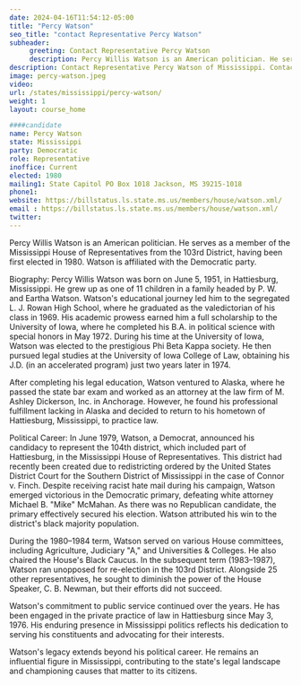 ```yaml
---
date: 2024-04-16T11:54:12-05:00
title: "Percy Watson"
seo_title: "contact Representative Percy Watson"
subheader:
     greeting: Contact Representative Percy Watson
     description: Percy Willis Watson is an American politician. He serves as a member of the Mississippi House of Representatives from the 103rd District, having been first elected in 1980. Watson is affiliated with the Democratic party.
description: Contact Representative Percy Watson of Mississippi. Contact information for Percy Watson includes email address, phone number, and mailing address.
image: percy-watson.jpeg
video:
url: /states/mississippi/percy-watson/
weight: 1
layout: course_home

####candidate
name: Percy Watson
state: Mississippi
party: Democratic
role: Representative
inoffice: Current
elected: 1980
mailing1: State Capitol PO Box 1018 Jackson, MS 39215-1018
phone1:
website: https://billstatus.ls.state.ms.us/members/house/watson.xml/
email : https://billstatus.ls.state.ms.us/members/house/watson.xml/
twitter:
---
```


Percy Willis Watson is an American politician. He serves as a member of the Mississippi House of Representatives from the 103rd District, having been first elected in 1980. Watson is affiliated with the Democratic party.

Biography:
Percy Willis Watson was born on June 5, 1951, in Hattiesburg, Mississippi. He grew up as one of 11 children in a family headed by P. W. and Eartha Watson. Watson's educational journey led him to the segregated L. J. Rowan High School, where he graduated as the valedictorian of his class in 1969. His academic prowess earned him a full scholarship to the University of Iowa, where he completed his B.A. in political science with special honors in May 1972. During his time at the University of Iowa, Watson was elected to the prestigious Phi Beta Kappa society. He then pursued legal studies at the University of Iowa College of Law, obtaining his J.D. (in an accelerated program) just two years later in 1974.

After completing his legal education, Watson ventured to Alaska, where he passed the state bar exam and worked as an attorney at the law firm of M. Ashley Dickerson, Inc. in Anchorage. However, he found his professional fulfillment lacking in Alaska and decided to return to his hometown of Hattiesburg, Mississippi, to practice law.

Political Career:
In June 1979, Watson, a Democrat, announced his candidacy to represent the 104th district, which included part of Hattiesburg, in the Mississippi House of Representatives. This district had recently been created due to redistricting ordered by the United States District Court for the Southern District of Mississippi in the case of Connor v. Finch. Despite receiving racist hate mail during his campaign, Watson emerged victorious in the Democratic primary, defeating white attorney Michael B. "Mike" McMahan. As there was no Republican candidate, the primary effectively secured his election. Watson attributed his win to the district's black majority population.

During the 1980–1984 term, Watson served on various House committees, including Agriculture, Judiciary "A," and Universities & Colleges. He also chaired the House's Black Caucus. In the subsequent term (1983–1987), Watson ran unopposed for re-election in the 103rd District. Alongside 25 other representatives, he sought to diminish the power of the House Speaker, C. B. Newman, but their efforts did not succeed.

Watson's commitment to public service continued over the years. He has been engaged in the private practice of law in Hattiesburg since May 3, 1976. His enduring presence in Mississippi politics reflects his dedication to serving his constituents and advocating for their interests.

Watson's legacy extends beyond his political career. He remains an influential figure in Mississippi, contributing to the state's legal landscape and championing causes that matter to its citizens.

